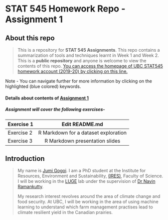 # STAT 545 Homework Repo - Assignment 1


## About this repo

>This is a repository for **STAT 545 Assignments**. This repo contains a summarization of tools and techniques learnt in Week 1 and Week 2. 
>This is a **public repository** and anyone is welcome to view the contents of this repo. 
>[You can access the homepage of UBC STAT545 homework account (2019-20) by clicking on this line.](https://github.com/STAT545-UBC-hw-2019-20)

Note - You can navigate further for more information by clicking on the highlighted (blue colored) keywords.

#### Details about contents of [Assignment 1](https://stat545.stat.ubc.ca/evaluation/hw01/hw01/)

##### Assignment will cover the following exercises-

| Exercise 1 | Edit README.md                       |
| ---------- |:------------------------------------:|
| Exercise 2 | R Markdown for a dataset exploration |
| Exercise 3 | R Markdown presentation slides       |  


## Introduction 

>My name is [Jumi Gogoi](https://ca.linkedin.com/in/jumi-gogoi?trk=people_directory). 
>I am a PhD student at the Institute for Resources, Environment and Sustainability, [(IRES)](http://ires.ubc.ca/), Faculty of Science. 
>I will be working in the [LUGE](http://www.ramankuttylab.com/) lab under the supervision of [Dr Navin Ramankutty](https://ires.ubc.ca/person/navin-ramankutty/). 
>
>My research interest revolves around the area of climate change and food security. 
>At UBC, I will be working in the area of using machine learning to understand which farm management practises lead to climate resilient 
yield in the Canadian prairies.


